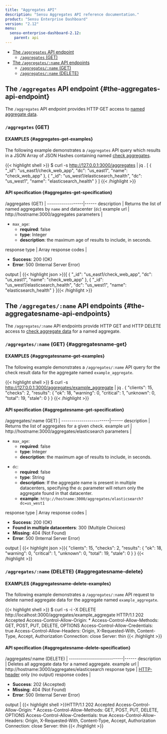 ```yaml
---
title: "Aggregates API"
description: "Sensu Aggregates API reference documentation."
product: "Sensu Enterprise Dashboard"
version: "2.12"
menu:
  sensu-enterprise-dashboard-2.12:
    parent: api
---
```


- [The `/aggregates` API endpoint](#the-aggregates-api-endpoint)
  - [`/aggregates` (GET)](#aggregates-get)
- [The `/aggregates/:name` API endpoints](#the-aggregatesname-api-endpoints)
  - [`/aggregates/:name` (GET)](#aggregatesname-get)
  - [`/aggregates/:name` (DELETE)](#aggregatesname-delete)

## The `/aggregates` API endpoint {#the-aggregates-api-endpoint}

The `/aggregates` API endpoint provides HTTP GET access to [named aggregate
data][1].

### `/aggregates` (GET)

#### EXAMPLES {#aggregates-get-examples}

The following example demonstrates a `/aggregates` API query which results in a
JSON Array of JSON Hashes containing named [check aggregates][1].

{{< highlight shell >}}
$ curl -s http://127.0.0.1:3000/aggregates | jq .
[
  {
    "_id": "us_east1/check_web_app",
    "dc": "us_east1",
    "name": "check_web_app"
  },
  {
    "_id": "us_west1/elasticsearch_health",
    "dc": "us_west1",
    "name": "elasticsearch_health"
  }
]
{{< /highlight >}}

#### API specification {#aggregates-get-specification}

/aggregates (GET) | 
------------------|------
description       | Returns the list of named aggregates by `name` and datacenter (`dc`)
example url       | http://hostname:3000/aggregates
parameters        | <ul><li>`max_age`:<ul><li>**required**: false</li><li>**type**: Integer</li><li>**description**: the maximum age of results to include, in seconds.</li></ul></li></ul>
response type     | Array
response codes    | <ul><li>**Success**: 200 (OK)</li><li>**Error**: 500 (Internal Server Error)</li></ul>
output            | {{< highlight json >}}[
  {
    "_id": "us_east1/check_web_app",
    "dc": "us_east1",
    "name": "check_web_app"
  },
  {
    "_id": "us_west1/elasticsearch_health",
    "dc": "us_west1",
    "name": "elasticsearch_health"
  }
]{{< /highlight >}}

## The `/aggregates/:name` API endpoints {#the-aggregatesname-api-endpoints}

The `/aggregates/:name` API endpoints provide HTTP GET and HTTP DELETE access
to [check aggregate data][1] for a named aggregate.

### `/aggregates/:name` (GET) {#aggregatesname-get}

#### EXAMPLES {#aggregatesname-get-examples}

The following example demonstrates a `/aggregates/:name` API query for the
check result data for the aggregate named `example_aggregate`.

{{< highlight shell >}}
$ curl -s http://127.0.0.1:3000/aggregates/example_aggregate | jq .
{
  "clients": 15,
  "checks": 2,
  "results": {
    "ok": 18,
    "warning": 0,
    "critical": 1,
    "unknown": 0,
    "total": 19,
    "stale": 0
  }
}
{{< /highlight >}}

#### API specification {#aggregatesname-get-specification}

/aggregates/:name (GET) | 
------------------------|------
description             | Returns the list of aggregates for a given check.
example url             | http://hostname:3000/aggregates/elasticsearch
parameters              | <ul><li>`max_age`:<ul><li>**required**: false</li><li>**type**: Integer</li><li>**description**: the maximum age of results to include, in seconds.</li></ul></li></ul><ul><li>`dc`:<ul><li>**required**: false</li><li>**type**: String</li><li>**description**: If the aggregate name is present in multiple datacenters, specifying the `dc` parameter will return only the aggregate found in that datacenter.</li><li>**example**: `http://hostname:3000/aggregates/elasticsearch?dc=us_west1`</li></ul></li></ul>
response type           | Array
response codes          | <ul><li>**Success**: 200 (OK)</li><li>**Found in multiple datacenters**: 300 (Multiple Choices)</li><li>**Missing**: 404 (Not Found)</li><li>**Error**: 500 (Internal Server Error)</li></ul>
output                  | {{< highlight json >}}{
  "clients": 15,
  "checks": 2,
  "results": {
    "ok": 18,
    "warning": 0,
    "critical": 1,
    "unknown": 0,
    "total": 19,
    "stale": 0
  }
}
{{< /highlight >}}

### `/aggregates/:name` (DELETE) {#aggregatesname-delete}

#### EXAMPLES {#aggregatesname-delete-examples}

The following example demonstrates a `/aggregates/:name` API request to delete
named aggregate data for the aggregate named `example_aggregate`.

{{< highlight shell >}}
$ curl -s -i -X DELETE http://localhost:3000/aggregates/example_aggregate
HTTP/1.1 202 Accepted
Access-Control-Allow-Origin: *
Access-Control-Allow-Methods: GET, POST, PUT, DELETE, OPTIONS
Access-Control-Allow-Credentials: true
Access-Control-Allow-Headers: Origin, X-Requested-With, Content-Type, Accept, Authorization
Connection: close
Server: thin
{{< /highlight >}}

#### API specification {#aggregatesname-delete-specification}

/aggregates/:name (DELETE) | 
---------------------------|------
description                | Deletes all aggregate data for a named aggregate.
example url                | http://hostname:3000/aggregates/elasticsearch
response type              | [HTTP-header][3] only (no output)
response codes             | <ul><li>**Success**: 202 (Accepted)</li><li>**Missing**: 404 (Not Found)</li><li>**Error**: 500 (Internal Server Error)</li></ul>
output                     | {{< highlight shell >}}HTTP/1.1 202 Accepted
Access-Control-Allow-Origin: *
Access-Control-Allow-Methods: GET, POST, PUT, DELETE, OPTIONS
Access-Control-Allow-Credentials: true
Access-Control-Allow-Headers: Origin, X-Requested-With, Content-Type, Accept, Authorization
Connection: close
Server: thin
{{< /highlight >}}

[1]:  /sensu-core/latest/reference/aggregates
[3]:  https://www.w3.org/Protocols/rfc2616/rfc2616-sec14.html
